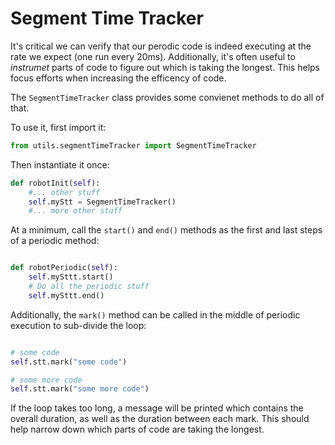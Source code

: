 # Segment Time Tracker

It's critical we can verify that our perodic code is indeed executing at the rate we expect (one run every 20ms). Additionally, it's often useful to _instrumet_ parts of code to figure out which is taking the longest. This helps focus efforts when increasing the efficency of code. 

The `SegmentTimeTracker` class provides some convienet methods to do all of that.

To use it, first import it:

```py
from utils.segmentTimeTracker import SegmentTimeTracker
```

Then instantiate it once:

```py
def robotInit(self):
    #... other stuff
    self.myStt = SegmentTimeTracker()
    #... more other stuff
```

At a minimum, call the `start()` and `end()` methods as the first and last steps of a periodic method:

```py

def robotPeriodic(self):
    self.mySttt.start()
    # Do all the periodic stuff
    self.mySttt.end()
```

Additionally, the `mark()` method can be called in the middle of periodic execution to sub-divide the loop:

```py

# some code
self.stt.mark("some code")

# some more code
self.stt.mark("some more code")
```

If the loop takes too long, a message will be printed which contains the overall duration, as well as the duration between each mark. This should help narrow down which parts of code are taking the longest.
